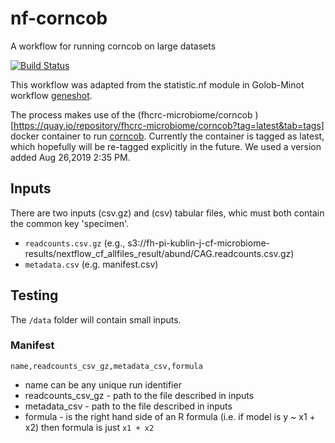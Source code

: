 # nf-corncob

A workflow for running corncob on large datasets

[![Build Status](https://travis-ci.com/kmayerb/nf-corncob.svg?branch=master)](https://travis-ci.com/kmayerb/nf-corncob)

This workflow was adapted from the statistic.nf module in Golob-Minot workflow [geneshot](https://github.com/Golob-Minot/geneshot/blob/master/modules/statistics.nf).

The process makes use of the (fhcrc-microbiome/corncob )[https://quay.io/repository/fhcrc-microbiome/corncob?tag=latest&tab=tags] docker container to run  [corncob](https://github.com/bryandmartin/corncob). Currently the container is tagged as latest, which hopefully will be re-tagged explicitly in the future. We used a version added Aug 26,2019 2:35 PM.

## Inputs

There are two inputs (csv.gz) and (csv) tabular files, whic must both contain the common key 'specimen'.

* `readcounts.csv.gz` (e.g., s3://fh-pi-kublin-j-cf-microbiome-results/nextflow_cf_allfiles_result/abund/CAG.readcounts.csv.gz)
* `metadata.csv` (e.g. manifest.csv)

## Testing

The `/data` folder will contain small inputs.

### Manifest 

```
name,readcounts_csv_gz,metadata_csv,formula
```
* name can be any unique run identifier 
* readcounts_csv_gz - path to the file described in inputs
* metadata_csv - path to the file described in inputs
* formula - is the right hand side of an R formula (i.e. if model is y ~ x1 + x2) then formula is just `x1 + x2`
